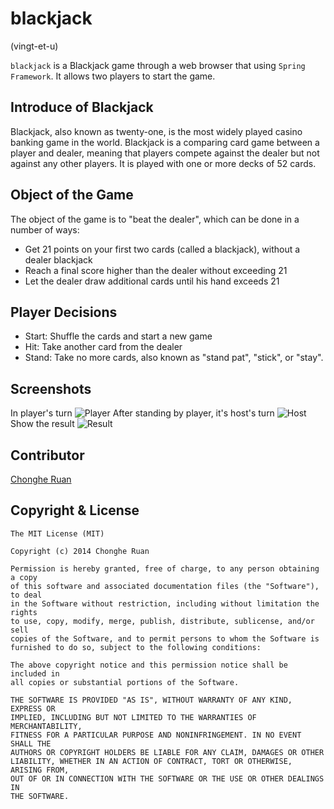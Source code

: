 blackjack
==========

(vingt-et-u)

`blackjack` is a Blackjack game through a web browser that using `Spring Framework`. It allows two players to start the game.

## Introduce of Blackjack
Blackjack, also known as twenty-one, is the most widely played casino banking game in the world. Blackjack is a comparing card game between a player and dealer, meaning that players compete against the dealer but not against any other players. It is played with one or more decks of 52 cards.

## Object of the Game
The object of the game is to "beat the dealer", which can be done in a number of ways:
+ Get 21 points on your first two cards (called a blackjack), without a dealer blackjack
+ Reach a final score higher than the dealer without exceeding 21
+ Let the dealer draw additional cards until his hand exceeds 21

## Player Decisions
+ Start: Shuffle the cards and start a new game
+ Hit: Take another card from the dealer
+ Stand: Take no more cards, also known as "stand pat", "stick", or "stay".

## Screenshots
In player's turn
![Player](https://raw2.github.com/chonghe-ruan/ruan.github.io/master/images/blackjack-player.png)
After standing by player, it's host's turn
![Host](https://raw2.github.com/chonghe-ruan/ruan.github.io/master/images/blackjack-host.png)
Show the result
![Result](https://raw2.github.com/chonghe-ruan/ruan.github.io/master/images/blackjack-result.png)

## Contributor
[Chonghe Ruan](http://www.linkedin.com/profile/view?id=218589527&trk=nav_responsive_tab_profile_pic)

## Copyright & License

    The MIT License (MIT)

    Copyright (c) 2014 Chonghe Ruan

    Permission is hereby granted, free of charge, to any person obtaining a copy
    of this software and associated documentation files (the "Software"), to deal
    in the Software without restriction, including without limitation the rights
    to use, copy, modify, merge, publish, distribute, sublicense, and/or sell
    copies of the Software, and to permit persons to whom the Software is
    furnished to do so, subject to the following conditions:

    The above copyright notice and this permission notice shall be included in
    all copies or substantial portions of the Software.

    THE SOFTWARE IS PROVIDED "AS IS", WITHOUT WARRANTY OF ANY KIND, EXPRESS OR
    IMPLIED, INCLUDING BUT NOT LIMITED TO THE WARRANTIES OF MERCHANTABILITY,
    FITNESS FOR A PARTICULAR PURPOSE AND NONINFRINGEMENT. IN NO EVENT SHALL THE
    AUTHORS OR COPYRIGHT HOLDERS BE LIABLE FOR ANY CLAIM, DAMAGES OR OTHER
    LIABILITY, WHETHER IN AN ACTION OF CONTRACT, TORT OR OTHERWISE, ARISING FROM,
    OUT OF OR IN CONNECTION WITH THE SOFTWARE OR THE USE OR OTHER DEALINGS IN
    THE SOFTWARE.

